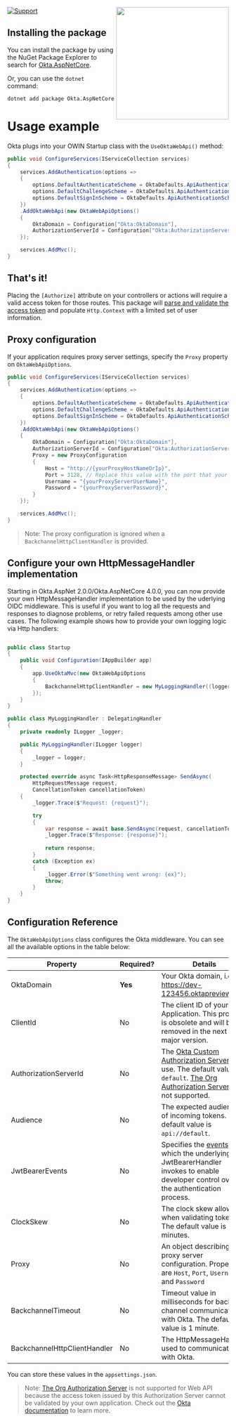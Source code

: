 [<img src="https://devforum.okta.com/uploads/oktadev/original/1X/bf54a16b5fda189e4ad2706fb57cbb7a1e5b8deb.png" align="right" width="256px"/>](https://devforum.okta.com/)

[![Support](https://img.shields.io/badge/support-Developer%20Forum-blue.svg)](https://devforum.okta.com/)

## Installing the package

You can install the package by using the NuGet Package Explorer to search for [Okta.AspNetCore](https://nuget.org/packages/Okta.AspNetCore).

Or, you can use the `dotnet` command:

```
dotnet add package Okta.AspNetCore
```

# Usage example

Okta plugs into your OWIN Startup class with the `UseOktaWebApi()` method:

```csharp
public void ConfigureServices(IServiceCollection services)
{
    services.AddAuthentication(options =>
    {
        options.DefaultAuthenticateScheme = OktaDefaults.ApiAuthenticationScheme;
        options.DefaultChallengeScheme = OktaDefaults.ApiAuthenticationScheme;
        options.DefaultSignInScheme = OktaDefaults.ApiAuthenticationScheme;
    })
    .AddOktaWebApi(new OktaWebApiOptions()
    {
        OktaDomain = Configuration["Okta:OktaDomain"],
        AuthorizationServerId = Configuration["Okta:AuthorizationServerId"]
    });

    services.AddMvc();
}
```

## That's it!

Placing the `[Authorize]` attribute on your controllers or actions will require a valid access token for those routes. This package will [parse and validate the access token](https://developer.okta.com/blog/2017/06/21/what-the-heck-is-oauth#oauth-flows) and populate `Http.Context` with a limited set of user information.

## Proxy configuration

If your application requires proxy server settings, specify the `Proxy` property on `OktaWebApiOptions`.

```csharp
public void ConfigureServices(IServiceCollection services)
{
    services.AddAuthentication(options =>
    {
        options.DefaultAuthenticateScheme = OktaDefaults.ApiAuthenticationScheme;
        options.DefaultChallengeScheme = OktaDefaults.ApiAuthenticationScheme;
        options.DefaultSignInScheme = OktaDefaults.ApiAuthenticationScheme;
    })
    .AddOktaWebApi(new OktaWebApiOptions()
    {
        OktaDomain = Configuration["Okta:OktaDomain"],
        AuthorizationServerId = Configuration["Okta:AuthorizationServerId"],
        Proxy = new ProxyConfiguration
        {
            Host = "http://{yourProxyHostNameOrIp}",
            Port = 3128, // Replace this value with the port that your proxy server listens on
            Username = "{yourProxyServerUserName}",
            Password = "{yourProxyServerPassword}",
        }
    });

    services.AddMvc();
}
```

> Note: The proxy configuration is ignored when a `BackchannelHttpClientHandler` is provided.

## Configure your own HttpMessageHandler implementation

Starting in Okta.AspNet 2.0.0/Okta.AspNetCore 4.0.0, you can now provide your own HttpMessageHandler implementation to be used by the uderlying OIDC middleware. This is useful if you want to log all the requests and responses to diagnose problems, or retry failed requests among other use cases. The following example shows how to provide your own logging logic via Http handlers:

```csharp

public class Startup
{
    public void Configuration(IAppBuilder app)
    {
        app.UseOktaMvc(new OktaWebApiOptions
        {
            BackchannelHttpClientHandler = new MyLoggingHandler((logger),
        });
    }
}

public class MyLoggingHandler : DelegatingHandler
{
    private readonly ILogger _logger;

    public MyLoggingHandler(ILogger logger)
    {
        _logger = logger;
    }

    protected override async Task<HttpResponseMessage> SendAsync(
        HttpRequestMessage request,
        CancellationToken cancellationToken)
    {
        _logger.Trace($"Request: {request}");

        try
        {
            var response = await base.SendAsync(request, cancellationToken);
            _logger.Trace($"Response: {response}");
           
            return response;
        }
        catch (Exception ex)
        {
            _logger.Error($"Something went wrong: {ex}");
            throw;
        }
    }
}

```

## Configuration Reference

The `OktaWebApiOptions` class configures the Okta middleware. You can see all the available options in the table below:

| Property                  | Required?    | Details                         |
|---------------------------|--------------|---------------------------------|
| OktaDomain                    | **Yes**      | Your Okta domain, i.e https://dev-123456.oktapreview.com  | 
| ClientId                  | No      | The client ID of your Okta Application. This property is obsolete and will be removed in the next major version. |
| AuthorizationServerId     | No           |  The [Okta Custom Authorization Server](https://developer.okta.com/docs/concepts/auth-servers/#custom-authorization-server) to use. The default value is `default`. [The Org Authorization Server](https://developer.okta.com/docs/concepts/auth-servers/#org-authorization-server) is not supported. |
| Audience                  | No           | The expected audience of incoming tokens. The default value is `api://default`. |
| JwtBearerEvents | No | Specifies the [events](https://docs.microsoft.com/en-us/dotnet/api/microsoft.aspnetcore.authentication.jwtbearer.jwtbearerevents) which the underlying JwtBearerHandler invokes to enable developer control over the authentication process.|
| ClockSkew                 | No           | The clock skew allowed when validating tokens. The default value is 2 minutes. |
| Proxy                     | No           | An object describing proxy server configuration.  Properties are `Host`, `Port`, `Username` and `Password` |
| BackchannelTimeout                     | No           | Timeout value in milliseconds for back channel communications with Okta. The default value is 1 minute. |
| BackchannelHttpClientHandler                   | No           | The HttpMessageHandler used to communicate with Okta. |

You can store these values in the `appsettings.json`.

> Note: [The Org Authorization Server](https://developer.okta.com/docs/concepts/auth-servers/#org-authorization-server) is not supported for Web API because the access token issued by this Authorization Server cannot be validated by your own application. Check out the [Okta documentation](https://developer.okta.com/docs/concepts/auth-servers/#org-authorization-server) to learn more.
